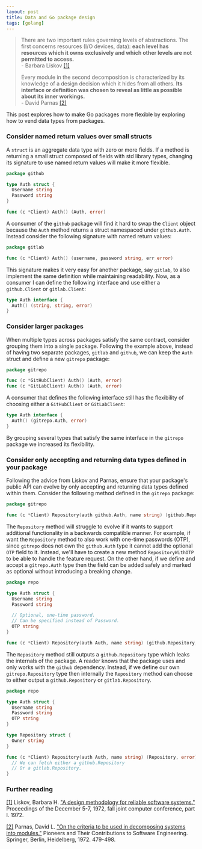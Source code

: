 ```yaml
---
layout: post
title: Data and Go package design
tags: [golang]
---
```

> There are two important rules governing levels of abstractions. The first concerns resources (I/O devices, data): **each level has resources which it owns exclusively and which other levels are not permitted to access.**    
\- Barbara Liskov [[1]](#1)  
>
>
> Every module in the second decomposition is characterized by its knowledge of a design decision
which it hides from all others. **Its interface or definition was chosen to reveal as little as possible about its inner workings.**  
\- David Parnas [[2]](#2)


This post explores how to make Go packages more flexible by exploring how to vend data types from packages.

### Consider named return values over small structs
 
A `struct` is an aggregate data type with zero or more fields. If a method is returning a small struct composed of fields with std library types, changing its signature to use named return values will make it more flexible. 

```go
package github

type Auth struct {
  Username string
  Password string
}

func (c *Client) Auth() (Auth, error)
```
A consumer of the `github` package will find it hard to swap the `Client` object because the `Auth` method returns a struct namespaced under `github.Auth`. Instead consider the following signature with named return values:

```go
package gitlab

func (c *Client) Auth() (username, password string, err error)
```
This signature makes it very easy for another package, say `gitlab`, to also implement the same definition while maintaining readability. Now, as a consumer I can define the following interface and use either a `github.Client` or `gitlab.Client`:
```go
type Auth interface {
  Auth() (string, string, error)
}
```

### Consider larger packages
When multiple types across packages satisfy the same contract, consider grouping them into a single package. Following the example above, instead of having two separate packages, `gitlab` and `github`, we can keep the `Auth` struct and define a new `gitrepo` package:
```go
package gitrepo

func (c *GitHubClient) Auth() (Auth, error)
func (c *GitLabClient) Auth() (Auth, error)
```
A consumer that defines the following interface still has the flexibility of choosing either a `GitHubClient` or `GitLabClient`:
```go
type Auth interface { 
  Auth() (gitrepo.Auth, error) 
}
```
By grouping several types that satisfy the same interface in the `gitrepo` package we increased its flexibility.

### Consider only accepting and returning data types defined in your package
Following the advice from Liskov and Parnas, ensure that your package's public API can evolve by only accepting and returning data types defined within them. Consider the following method defined in the `gitrepo` package:

```go
package gitrepo

func (c *Client) Repository(auth github.Auth, name string) (github.Repository, error) 
```
The `Repository` method will struggle to evolve if it wants to support additional functionality in a backwards compatible manner.
For example, if want the `Repository` method to also work with one-time passwords (OTP), since `gitrepo` does not own the `github.Auth` type it cannot add the optional `OTP` field to it. Instead, we'll have to create a new method `RepositoryWithOTP` to be able to handle the feature request. On the other hand, if we define and accept a `gitrepo.Auth` type then the field can be added safely and marked as optional without introducing a breaking change.

```go
package repo

type Auth struct {
  Username string
  Password string

  // Optional, one-time password.
  // Can be specified instead of Password.
  OTP string 
}

func (c *Client) Repository(auth Auth, name string) (github.Repository, error)
```

The `Repository` method still outputs a `github.Repository` type which leaks the internals of the package. 
A reader knows that the package uses and only works with the `github` dependency. Instead, if we define our own
`gitrepo.Repository` type then internally the `Repository` method can choose to either output a `github.Repository` or `gitlab.Repository`.

```go
package repo

type Auth struct {
  Username string
  Password string
  OTP string
}

type Repository struct {
  Owner string
}

func (c *Client) Repository(auth Auth, name string) (Repository, error) {
  // We can fetch either a github.Repository
  // Or a gitlab.Repository.
}
```

### Further reading

<span id="1">[[1]](#1)</span> Liskov, Barbara H. ["A design methodology for reliable software systems."](https://pdfs.semanticscholar.org/d420/c8b473a23b80241fd7c90757becb59b1136c.pdf) Proceedings of the December 5-7, 1972, fall joint computer conference, part I. 1972. 

<span id="2">[[2]](#2)</span> Parnas, David L. ["On the criteria to be used in decomposing systems into modules."](https://apps.dtic.mil/sti/pdfs/AD0773837.pdf) Pioneers and Their Contributions to Software Engineering. Springer, Berlin, Heidelberg, 1972. 479-498.